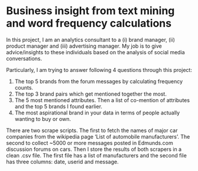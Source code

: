 # Business insight from text mining and word frequency calculations

In this project, I am an analytics consultant to a (i) brand manager, (ii) product manager and (iii) advertising manager. My job is to give advice/insights to these individuals based on the analysis of social media conversations. 

Particularly, I am trying to answer following 4 questions through this project:

1. The top 5 brands from the forum messages by calculating frequency counts.
2. The top 3 brand pairs which get mentioned together the most.
3. The 5 most mentioned attributes. Then a list of co-mention of attributes and the top 5 brands I found earlier.
4. The most aspirational brand in your data in terms of people actually wanting to buy or own.

There are two scrape scripts. The first to fetch the names of major car companies from the wikipedia page ‘List of automobile manufacturers’. The second to collect ~5000 or more messages posted in Edmunds.com discussion forums on cars. Then I store the results of both scrapers in a clean .csv file. The first file has a list of manufacturers and the second file has three columns: date, userid and message.
